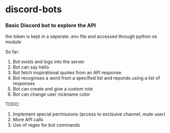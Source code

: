 # discord-bots

### Basic Discord bot to explore the API

the token is kept in a seperate .env file and accessed through python os module

So far:

1. Bot exists and logs into the server
2. Bot can say hello
3. Bot fetch inspirational quotes from an API response
4. Bot recognises a word from a specified list and reponds using a list of responses
5. Bot can create and give a custom role
6. Bot can change user nickname color

TODO:

1. Implement special permissions (access to exclsuive channel, mute user)
2. More API calls
3. Use of regex for bot commands
